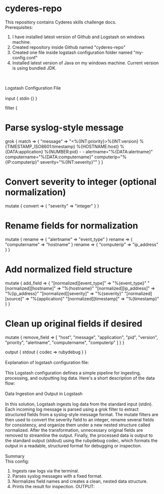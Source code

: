 # cyderes-repo
This repository contains Cyderes skills challenge docs.
<br>
Prerequisites:
<br>
1. I have installed latest version of Github and Logstash on windows machine.
2. Created repository inside Github named "cyderes-repo"
3. Created one file inside logstash configuration folder named "my-config.conf"
4. Installed latest version of Java on my windows machine. Current version is using bundled JDK.
<br>
<br>
Logstash Configuration File
<br>
<br>
input {
  stdin {}
}

filter {
  # Parse syslog-style message
  grok {
    match => {
      "message" => "<%{INT:priority}>%{INT:version} %{TIMESTAMP_ISO8601:timestamp} %{HOSTNAME:host} %{DATA:application} %{NUMBER:pid} - - alertname=\"%{DATA:alertname}\" computername=\"%{DATA:computername}\" computerip=\"%{IP:computerip}\" severity=\"%{INT:severity}\""
    }
  }

  # Convert severity to integer (optional normalization)
  mutate {
    convert => { "severity" => "integer" }
  }

  # Rename fields for normalization
  mutate {
    rename => { "alertname"     => "event_type" }
    rename => { "computername"  => "hostname" }
    rename => { "computerip"    => "ip_address" }
  }

  # Add normalized field structure
  mutate {
    add_field => {
      "[normalized][event_type]" => "%{event_type}"
      "[normalized][hostname]"   => "%{hostname}"
      "[normalized][ip_address]" => "%{ip_address}"
      "[normalized][severity]"   => "%{severity}"
      "[normalized][source]"     => "%{application}"
      "[normalized][timestamp]"  => "%{timestamp}"
    }
  }

  # Clean up original fields if desired
  mutate {
    remove_field => [ "host", "message", "application", "pid", "version", "priority", "alertname", "computername", "computerip" ]
  }
}

output {
  stdout {
    codec => rubydebug
  }
}
<br>
<br>
Explanation of logstash configuration file:
<br>
<br>
This Logstash configuration defines a simple pipeline for ingesting, processing, and outputting log data. Here's a short description of the data flow:
<br>
<br>
Data Ingestion and Output in Logstash
<br>
<br>
In this solution, Logstash ingests log data from the standard input (stdin). Each incoming log message is parsed using a grok filter to extract structured fields from a syslog-style message format. The mutate filters are then used to convert the severity field to an integer, rename several fields for consistency, and organize them under a new nested structure called normalized. After the transformation, unnecessary original fields are removed to streamline the output. Finally, the processed data is output to the standard output (stdout) using the rubydebug codec, which formats the output in a readable, structured format for debugging or inspection.
<br>
<br>
Summary
<br>
This config:
1. Ingests raw logs via the terminal.
2. Parses syslog messages with a fixed format.
3. Normalizes field names and creates a clean, nested data structure.
4. Prints the result for inspection.
OUTPUT:
<br>
<br>





